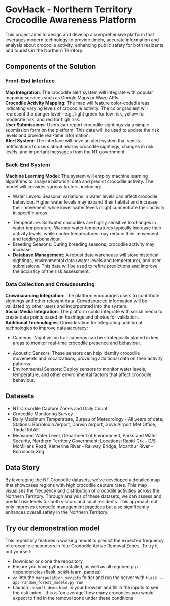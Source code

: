 # GovHack - Northern Territory Crocodile Awareness Platform

This project aims to design and develop a comprehensive platform that leverages modern technology to provide timely, accurate information and analysis about crocodile activity, enhancing public safety for both residents and tourists in the Northern Territory.

## Components of the Solution
### Front-End Interface
**Map Integration**: The crocodile alert system will integrate with popular mapping services such as Google Maps or Waze APIs.
<br>
**Crocodile Activity Mapping**: The map will feature color-coded areas indicating varying levels of crocodile activity. The color gradient will represent the danger level—e.g., light green for low risk, yellow for moderate risk, and red for high risk.
<br>
**User Submissions**: Users can report crocodile sightings via a simple submission form on the platform. This data will be used to update the risk levels and provide real-time information.
<br>
**Alert System**: The interface will have an alert system that sends notifications to users about nearby crocodile sightings, changes in risk levels, and important messages from the NT government.

### Back-End System
**Machine Learning Model**: The system will employ machine learning algorithms to analyse historical data and predict crocodile activity. The model will consider various factors, including:
 - Water Levels: Seasonal variations in water levels can affect crocodile behaviour. Higher water levels may expand their habitat and increase their movement, while lower water levels might concentrate their activity in specific areas.
 + Temperature: Saltwater crocodiles are highly sensitive to changes in water temperature. Warmer water temperatures typically increase their activity levels, while cooler temperatures may reduce their movement and feeding behaviour.
 + Breeding Seasons: During breeding seasons, crocodile activity may increase.
+ **Database Management**: A robust data warehouse will store historical sightings, environmental data (water levels and temperature), and user submissions. This data will be used to refine predictions and improve the accuracy of the risk assessment.

### Data Collection and Crowdsourcing
**Crowdsourcing Integration**: The platform encourages users to contribute sightings and other relevant data. Crowdsourced information will be validated by other users and incorporated into the system.
<br>
**Social Media Integration**: The platform could integrate with social media to create data points based on hashtags and photos for validation.
<br>
**Additional Technologies**: Consideration for integrating additional technologies to improve data accuracy:
 - Cameras: Night vision trail cameras can be strategically placed in key areas to monitor real-time crocodile presence and behaviour.
 + Acoustic Sensors: These sensors can help identify crocodile movements and vocalizations, providing additional data on their activity patterns.
 + Environmental Sensors: Deploy sensors to monitor water levels, temperature, and other environmental factors that affect crocodile behaviour.

## Datasets
- NT Crocodile Capture Zones and Daily Count
- Crocodile Monitoring Survey
- Daily Maximum Temperature, Bureau of Meteorology - All years of data; Stations: Borroloola Airport, Darwin Airport, Gove Airport Met Office, Tindal RAAF
- Measured Water Level, Department of Environment, Parks and Water Security, Northern Territory Government; Locations: Rapid Crk - D/S McMillans Road, Katherine River - Railway Bridge, Mcarthur River - Borroloola Xng

## Data Story
By leveraging the NT Crocodile datasets, we’ve developed a detailed map that showcases regions with high crocodile capture rates. This map visualises the frequency and distribution of crocodile activities across the Northern Territory. Through analysis of these datasets, we can assess and predict risk levels for both visitors and local residents. This approach not only improves crocodile management practices but also significantly enhances overall safety in the Northern Territory.

## Try our demonstration model
This repository features a working model to predict the expected frequency of crocodile encounters in four Crododile Active Removal Zones. To try it out yourself:
- Download or clone the repository
- Ensure you have python installed, as well as all required pip dependencies (flask, scikit-learn, pandas)
- `cd` into the `manipulation scripts` folder and run the server with `flask --app random_forest_models.py run`
- Launch `showoff_demo.html` in your browser and fill in the inputs to see the risk index - this is 'on average' how many crocodiles you would expect to find in the removal zone under these conditions










